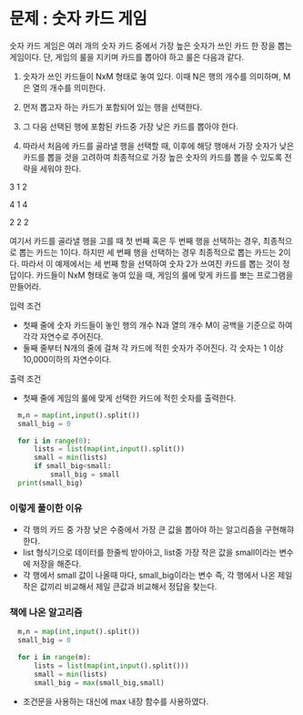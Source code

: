 # 문제 : 숫자 카드 게임 

숫자 카드 게임은 여러 개의 숫자 카드 중에서
가장 높은 숫자가 쓰인 카드 한 장을 뽑는 게임이다.
단, 게임의 룰을 지키며 카드를 뽑아야 하고 룰은 다음과 같다.

1. 숫자가 쓰인 카드들이 NxM 형태로 놓여 있다. 이때 N은 행의 개수를 의미하며, M은 열의 개수를 의미한다.

2. 먼저 뽑고자 하는 카드가 포함되어 있는 행을 선택한다.

3. 그 다음 선택된 행에 포함된 카드중 가장 낮은 카드를 뽑아야 한다.

4. 따라서 처음에 카드를 골라낼 행을 선택할 때, 이후에 해당 행애서 가장 숫자가 낮은 카드를 뽑을 것을 고려하여 최종적으로 가장 높은 숫자의 카드를 뽑을 수
있도록 전략을 세워야 한다.

3 1 2

4 1 4

2 2 2

여기서 카드를 골라낼 행을 고를 때 첫 번째 혹은 두 번째 행을 선택하는 경우, 최종적으로 뽑는 카드는 1이다. 하지만 세 번째 행을 선택하는 경우 최종적으로 뽑는 카드는 2이다.
따라서 이 예제에서는 세 번째 항을 선택하여 숫자 2가 쓰여진 카드를 뽑는 것이 정답이다.
카드들이 NxM 형태로 놓여 있을 때, 게임의 룰에 맞게 카드를 뽀는 프로그램을 만들어라.


입력 조건

- 첫째 줄에 숫자 카드들이 놓인 행의 개수 N과 열의 개수 M이 공백을 기준으로 하여 각각 자연수로 주어진다.
- 둘째 줄부터 N개의 줄에 걸쳐 각 카드에 적힌 숫자가 주어진다. 각 숫자는 1 이상 10,000이하의 자연수이다.

출력 조건

- 첫째 줄에 게임의 룰에 맞게 선택한 카드에 적힌 숫자를 출력한다.

```python
  m,n = map(int,input().split())
  small_big = 0
  
  for i in range(0):
      lists = list(map(int,input().split())
      small = min(lists)
      if small_big<small:
          small_big = small
  print(small_big)
```

### 이렇게 풀이한 이유 

- 각 행의 카드 중 가장 낮은 수중에서 가장 큰 값을 뽑아야 하는 알고리즘을 구현해햐한다.
- list 형식기으로 데이터를 한줄씩 받아아고, list중 가장 작은 값을 small이라는 변수에 저장을 해준다.
- 각 행에서 small 값이 나올때 마다, small_big이라는 변수 즉, 각 행에서 나온 제일 작은 값끼리 비교해서 제일 큰값과 비교해서 정답을 찾는다.

### 책에 나온 알고리즘

```python
  m,n = map(int,input().split())
  small_big = 0
  
  for i in range(m):
      lists = list(map(int,input().split()))
      small = min(lists)
      small_big = max(small_big,small)
```

- 조건문을 사용하는 대신에 max 내장 함수를 사용하였다.
